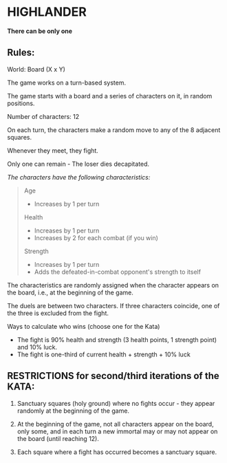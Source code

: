 # HIGHLANDER

**There can be only one**

## Rules: 

World: Board (X x Y)

The game works on a turn-based system.

The game starts with a board and a series of characters on it, in random positions.

Number of characters: 12

On each turn, the characters make a random move to any of the 8 adjacent squares.

Whenever they meet, they fight.

Only one can remain - The loser dies decapitated.

*The characters have the following characteristics:*

> Age
> - Increases by 1 per turn
> 
> Health
> - Increases by 1 per turn
> - Increases by 2 for each combat (if you win)
> 
> Strength
> - Increases by 1 per turn
> - Adds the defeated-in-combat opponent's strength to itself
 
The characteristics are randomly assigned when the character appears on the board, i.e., at the beginning of the game.
 
The duels are between two characters. If three characters coincide, one of the three is excluded from the fight.

Ways to calculate who wins (choose one for the Kata)
- The fight is 90% health and strength (3 health points, 1 strength point) and 10% luck.
- The fight is one-third of current health + strength + 10% luck

## RESTRICTIONS for second/third iterations of the KATA:

1. Sanctuary squares (holy ground) where no fights occur - they appear randomly at the beginning of the game.

2. At the beginning of the game, not all characters appear on the board, only some, and in each turn a new immortal may or may not appear on the board (until reaching 12).

3. Each square where a fight has occurred becomes a sanctuary square.
